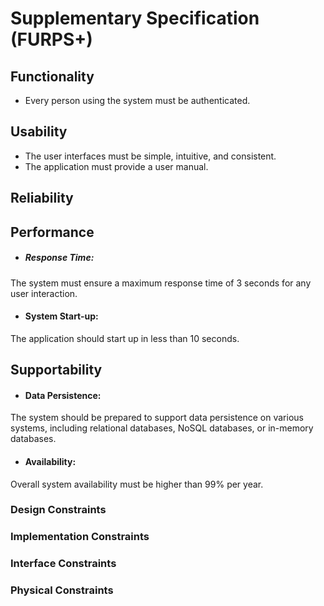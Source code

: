 # Supplementary Specification (FURPS+)

## Functionality

- Every person using the system must be authenticated.

## Usability

- The user interfaces must be simple, intuitive, and consistent.
- The application must provide a user manual.

## Reliability

## Performance

- ##### Response Time: 
The system must ensure a maximum response time of 3 seconds for any user interaction.
- #### System Start-up: 
The application should start up in less than 10 seconds.
 
## Supportability

- #### Data Persistence:
The system should be prepared to support data persistence on various systems, including relational databases, NoSQL databases, or in-memory databases.
 
- #### Availability: 
Overall system availability must be higher than 99% per year.


### Design Constraints

### Implementation Constraints

### Interface Constraints

### Physical Constraints

